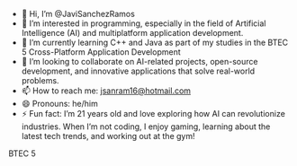 - 👋 Hi, I’m @JaviSanchezRamos
- 👀 I’m interested in programming, especially in the field of Artificial Intelligence (AI) and multiplatform application development.
- 🌱 I’m currently learning C++ and Java as part of my studies in the BTEC 5 Cross-Platform Application Development
- 💞️ I’m looking to collaborate on AI-related projects, open-source development, and innovative applications that solve real-world problems.
- 📫 How to reach me: jsanram16@hotmail.com
- 😄 Pronouns: he/him
- ⚡ Fun fact: I’m 21 years old and love exploring how AI can revolutionize industries. When I’m not coding, I enjoy gaming, learning about the latest tech trends, and working out at the gym!

<!---
JaviSanchezRamos/JaviSanchezRamos is a ✨ special ✨ repository because its `README.md` (this file) appears on your GitHub profile.
You can click the Preview link to take a look at your changes.
--->
BTEC 5
